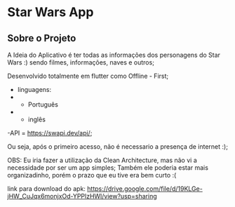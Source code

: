 # Star Wars App

 <!-- ABOUT THE PROJECT -->

## Sobre o Projeto

A Ideia do Aplicativo é ter todas as informações dos personagens do Star Wars :) sendo filmes, informações, naves e outros;

Desenvolvido totalmente em flutter como Offline - First;

*  linguagens:
* * Português
* * inglês

-API = https://swapi.dev/api/;

Ou seja, após o primeiro acesso, não é necessario a presença de internet :);

OBS: Eu iria fazer a utilização da Clean Architecture, mas não vi a necessidade por ser um app simples;
Também ele poderia estar mais organizadinho, porém o prazo que eu tive era bem curto :(

link para download do apk:
https://drive.google.com/file/d/19KLGe-jHW_CuJqx6monjxOd-YPPlzHWl/view?usp=sharing
